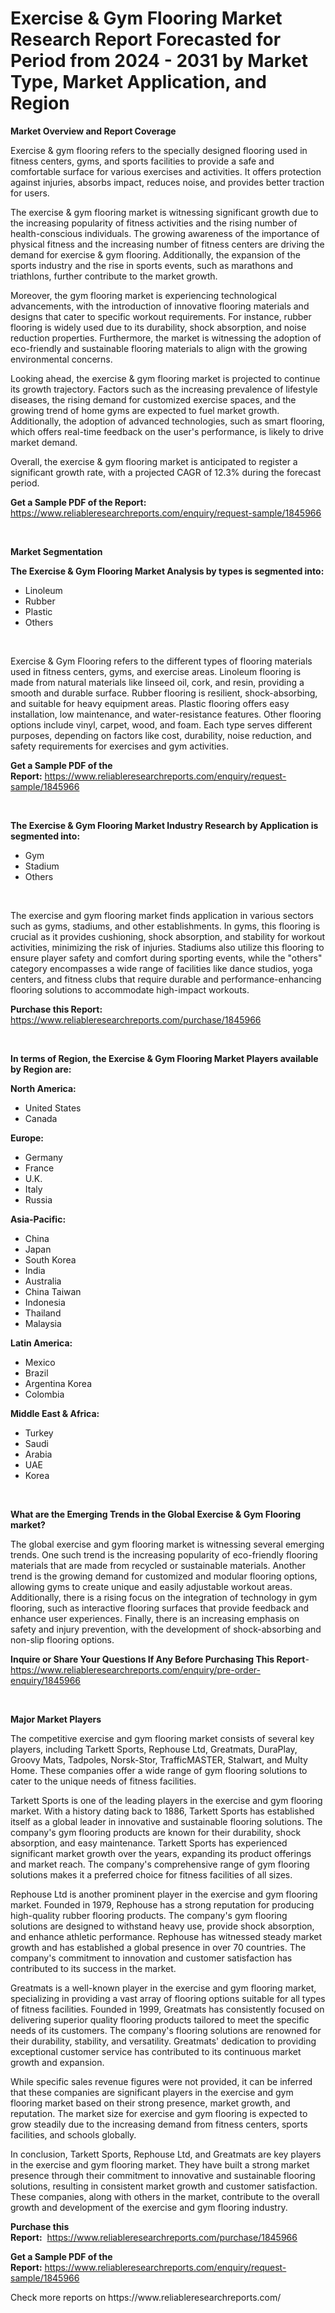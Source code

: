 <p><h1>Exercise & Gym Flooring Market Research Report Forecasted for Period from 2024 -  2031 by Market Type, Market Application, and Region</h1></p><p><strong>Market Overview and Report Coverage</strong></p>
<p><p>Exercise & gym flooring refers to the specially designed flooring used in fitness centers, gyms, and sports facilities to provide a safe and comfortable surface for various exercises and activities. It offers protection against injuries, absorbs impact, reduces noise, and provides better traction for users.</p><p>The exercise & gym flooring market is witnessing significant growth due to the increasing popularity of fitness activities and the rising number of health-conscious individuals. The growing awareness of the importance of physical fitness and the increasing number of fitness centers are driving the demand for exercise & gym flooring. Additionally, the expansion of the sports industry and the rise in sports events, such as marathons and triathlons, further contribute to the market growth.</p><p>Moreover, the gym flooring market is experiencing technological advancements, with the introduction of innovative flooring materials and designs that cater to specific workout requirements. For instance, rubber flooring is widely used due to its durability, shock absorption, and noise reduction properties. Furthermore, the market is witnessing the adoption of eco-friendly and sustainable flooring materials to align with the growing environmental concerns.</p><p>Looking ahead, the exercise & gym flooring market is projected to continue its growth trajectory. Factors such as the increasing prevalence of lifestyle diseases, the rising demand for customized exercise spaces, and the growing trend of home gyms are expected to fuel market growth. Additionally, the adoption of advanced technologies, such as smart flooring, which offers real-time feedback on the user's performance, is likely to drive market demand.</p><p>Overall, the exercise & gym flooring market is anticipated to register a significant growth rate, with a projected CAGR of 12.3% during the forecast period.</p></p>
<p><strong>Get a Sample PDF of the Report:</strong> <a href="https://www.reliableresearchreports.com/enquiry/request-sample/1845966">https://www.reliableresearchreports.com/enquiry/request-sample/1845966</a></p>
<p>&nbsp;</p>
<p><strong>Market Segmentation</strong></p>
<p><strong>The Exercise & Gym Flooring Market Analysis by types is segmented into:</strong></p>
<p><ul><li>Linoleum</li><li>Rubber</li><li>Plastic</li><li>Others</li></ul></p>
<p>&nbsp;</p>
<p><p>Exercise & Gym Flooring refers to the different types of flooring materials used in fitness centers, gyms, and exercise areas. Linoleum flooring is made from natural materials like linseed oil, cork, and resin, providing a smooth and durable surface. Rubber flooring is resilient, shock-absorbing, and suitable for heavy equipment areas. Plastic flooring offers easy installation, low maintenance, and water-resistance features. Other flooring options include vinyl, carpet, wood, and foam. Each type serves different purposes, depending on factors like cost, durability, noise reduction, and safety requirements for exercises and gym activities.</p></p>
<p><strong>Get a Sample PDF of the Report:</strong>&nbsp;<a href="https://www.reliableresearchreports.com/enquiry/request-sample/1845966">https://www.reliableresearchreports.com/enquiry/request-sample/1845966</a></p>
<p>&nbsp;</p>
<p><strong>The Exercise & Gym Flooring Market Industry Research by Application is segmented into:</strong></p>
<p><ul><li>Gym</li><li>Stadium</li><li>Others</li></ul></p>
<p>&nbsp;</p>
<p><p>The exercise and gym flooring market finds application in various sectors such as gyms, stadiums, and other establishments. In gyms, this flooring is crucial as it provides cushioning, shock absorption, and stability for workout activities, minimizing the risk of injuries. Stadiums also utilize this flooring to ensure player safety and comfort during sporting events, while the "others" category encompasses a wide range of facilities like dance studios, yoga centers, and fitness clubs that require durable and performance-enhancing flooring solutions to accommodate high-impact workouts.</p></p>
<p><strong>Purchase this Report:</strong>&nbsp; <a href="https://www.reliableresearchreports.com/purchase/1845966">https://www.reliableresearchreports.com/purchase/1845966</a></p>
<p>&nbsp;</p>
<p><strong>In terms of Region, the Exercise & Gym Flooring Market Players available by Region are:</strong></p>
<p>
    <p> <strong> North America: </strong>
        <ul>
            <li>United States</li>
            <li>Canada</li>
        </ul>
        </p> 
    <p> <strong> Europe: </strong>
        <ul>
            <li>Germany</li>
            <li>France</li>
            <li>U.K.</li>
            <li>Italy</li>
            <li>Russia</li>
        </ul>
        </p> 
    <p> <strong> Asia-Pacific: </strong>
        <ul>
            <li>China</li>
            <li>Japan</li>
            <li>South Korea</li>
            <li>India</li>
            <li>Australia</li>
            <li>China Taiwan</li>
            <li>Indonesia</li>
            <li>Thailand</li>
            <li>Malaysia</li>
        </ul>
        </p> 
    <p> <strong> Latin America: </strong>
        <ul>
            <li>Mexico</li>
            <li>Brazil</li>
            <li>Argentina Korea</li>
            <li>Colombia</li>
        </ul>
        </p> 
    <p> <strong> Middle East & Africa: </strong>
        <ul>
            <li>Turkey</li>
            <li>Saudi</li>
            <li>Arabia</li>
            <li>UAE</li>
            <li>Korea</li>
        </ul>
    </p>
    </p>
<p>&nbsp;</p>
<p><strong>What are the Emerging Trends in the Global Exercise & Gym Flooring market?</strong></p>
<p><p>The global exercise and gym flooring market is witnessing several emerging trends. One such trend is the increasing popularity of eco-friendly flooring materials that are made from recycled or sustainable materials. Another trend is the growing demand for customized and modular flooring options, allowing gyms to create unique and easily adjustable workout areas. Additionally, there is a rising focus on the integration of technology in gym flooring, such as interactive flooring surfaces that provide feedback and enhance user experiences. Finally, there is an increasing emphasis on safety and injury prevention, with the development of shock-absorbing and non-slip flooring options.</p></p>
<p><strong>Inquire or Share Your Questions If Any Before Purchasing This Report</strong>- <a href="https://www.reliableresearchreports.com/enquiry/pre-order-enquiry/1845966">https://www.reliableresearchreports.com/enquiry/pre-order-enquiry/1845966</a></p>
<p>&nbsp;</p>
<p><strong>Major Market Players</strong></p>
<p><p>The competitive exercise and gym flooring market consists of several key players, including Tarkett Sports, Rephouse Ltd, Greatmats, DuraPlay, Groovy Mats, Tadpoles, Norsk-Stor, TrafficMASTER, Stalwart, and Multy Home. These companies offer a wide range of gym flooring solutions to cater to the unique needs of fitness facilities.</p><p>Tarkett Sports is one of the leading players in the exercise and gym flooring market. With a history dating back to 1886, Tarkett Sports has established itself as a global leader in innovative and sustainable flooring solutions. The company's gym flooring products are known for their durability, shock absorption, and easy maintenance. Tarkett Sports has experienced significant market growth over the years, expanding its product offerings and market reach. The company's comprehensive range of gym flooring solutions makes it a preferred choice for fitness facilities of all sizes.</p><p>Rephouse Ltd is another prominent player in the exercise and gym flooring market. Founded in 1979, Rephouse has a strong reputation for producing high-quality rubber flooring products. The company's gym flooring solutions are designed to withstand heavy use, provide shock absorption, and enhance athletic performance. Rephouse has witnessed steady market growth and has established a global presence in over 70 countries. The company's commitment to innovation and customer satisfaction has contributed to its success in the market.</p><p>Greatmats is a well-known player in the exercise and gym flooring market, specializing in providing a vast array of flooring options suitable for all types of fitness facilities. Founded in 1999, Greatmats has consistently focused on delivering superior quality flooring products tailored to meet the specific needs of its customers. The company's flooring solutions are renowned for their durability, stability, and versatility. Greatmats' dedication to providing exceptional customer service has contributed to its continuous market growth and expansion.</p><p>While specific sales revenue figures were not provided, it can be inferred that these companies are significant players in the exercise and gym flooring market based on their strong presence, market growth, and reputation. The market size for exercise and gym flooring is expected to grow steadily due to the increasing demand from fitness centers, sports facilities, and schools globally.</p><p>In conclusion, Tarkett Sports, Rephouse Ltd, and Greatmats are key players in the exercise and gym flooring market. They have built a strong market presence through their commitment to innovative and sustainable flooring solutions, resulting in consistent market growth and customer satisfaction. These companies, along with others in the market, contribute to the overall growth and development of the exercise and gym flooring industry.</p></p>
<p><strong>Purchase this Report:</strong>&nbsp;&nbsp;<a href="https://www.reliableresearchreports.com/purchase/1845966">https://www.reliableresearchreports.com/purchase/1845966</a></p>
<p></p>
<p><strong>Get a Sample PDF of the Report:</strong>&nbsp;<a href="https://www.reliableresearchreports.com/enquiry/request-sample/1845966">https://www.reliableresearchreports.com/enquiry/request-sample/1845966</a></p>
<p>Check more reports on https://www.reliableresearchreports.com/</p>